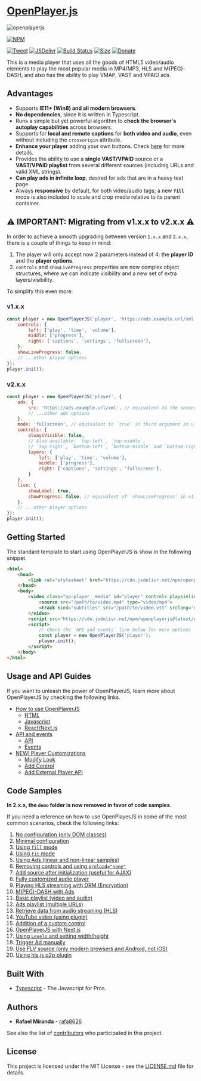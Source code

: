 # [OpenPlayer.js](https://www.openplayerjs.com)

![openplayerjs](https://user-images.githubusercontent.com/910829/46182430-d4c0f380-c299-11e8-89a8-c7554a70b66c.png)

[![NPM](https://nodei.co/npm/openplayerjs.png?downloads=true&downloadRank=true&stars=true)](https://nodei.co/npm/openplayerjs/)

[![Tweet](https://img.shields.io/twitter/url/http/shields.io.svg?style=social)](https://twitter.com/intent/tweet?text=Support%20OpenPlayerJS%20by%20giving%20the%20project%20a%20start%20at%20&url=https://www.openplayerjs.com&hashtags=openplayerjs,mediaplayer,vpaid,opensourcerocks,streaming)
[![JSDelivr](https://data.jsdelivr.com/v1/package/npm/openplayerjs/badge)](https://www.jsdelivr.com/package/npm/openplayerjs)
   [![Build Status](https://travis-ci.org/openplayerjs/openplayerjs.svg?branch=master)](https://travis-ci.org/openplayerjs/openplayerjs) [![Size](https://img.shields.io/bundlephobia/minzip/openplayerjs/latest?style=flat-square)](https://nodei.co/npm/openplayerjs) [![Donate](https://img.shields.io/badge/Donate-PayPal-green.svg)](https://paypal.me/rafa8626?locale.x=en_US)

This is a media player that uses all the goods of HTML5 video/audio elements to play the most popular media in MP4/MP3, HLS and M(PEG)-DASH, and also has the ability to play VMAP, VAST and VPAID ads.

## Advantages

* Supports **IE11+ (Win8) and all modern browsers**.
* **No dependencies**, since it is written in Typescript.
* Runs a simple but yet powerful algorithm to **check the browser's autoplay capabilities** across browsers.
* Supports for **local and remote captions** for **both video and audio**, even without including the `crossorigin` attribute.
* **Enhance your player** adding your own buttons. Check [here](./docs/customize.md) for more details.
* Provides the ability to use a **single VAST/VPAID** source or a **VAST/VPAID playlist** from several different sources (including URLs and valid XML strings).
* **Can play ads in infinite loop**, desired for ads that are in a heavy text page.
* Always **responsive** by default, for both video/audio tags; a new **`fill`** mode is also included to scale and crop media relative to its parent container.

## :warning: IMPORTANT: Migrating from v1.x.x to v2.x.x :warning:

In order to achieve a smooth upgrading between version `1.x.x` and `2.x.x`, there is a couple of things to keep in mind:

1. The player will only accept now 2 parameters instead of 4: the **player ID** and the **player options**.
2. `controls` and `showLiveProgress` properties are now complex object structures, where we can indicate visibility and a new set of extra layers/visibility.

To simplify this even more:

### v1.x.x

```javascript
const player = new OpenPlayerJS('player', 'https://ads.example.url/xml', true, {
    controls: {
        left: ['play', 'time', 'volume'],
        middle: ['progress'],
        right: ['captions', 'settings', 'fullscreen'],
    },
    showLiveProgress: false,
    // ...other player options
});
player.init();
```

### v2.x.x

```javascript
const player = new OpenPlayerJS('player', {
    ads: {
        src: 'https://ads.example.url/xml', // equivalent to the second argument in v1.x.x
        // ...other ads options
    },
    mode: 'fullscreen', // equivalent to `true` in third argument in v1.x.x
    controls: {
        alwaysVisible: false,
        // Also available: `top-left`, `top-middle`,
        // `top-right`, `bottom-left`, `bottom-middle` and `bottom-right` or `main`
        layers: {
            left: ['play', 'time', 'volume'],
            middle: ['progress'],
            right: ['captions', 'settings', 'fullscreen'],
        }
    },
    live: {
        showLabel: true,
        showProgress: false, // equivalent of `showLiveProgress` in v1.x.x
    },
    // ...other player options
});
player.init();
```

## Getting Started

The standard template to start using OpenPlayerJS is show in the following snippet.

```html
<html>
    <head>
        <link rel="stylesheet" href="https://cdn.jsdelivr.net/npm/openplayerjs@latest/dist/openplayer.min.css">
    </head>
    <body>
        <video class="op-player__media" id="player" controls playsinline>
            <source src="/path/to/video.mp4" type="video/mp4">
            <track kind="subtitles" src="/path/to/video.vtt" srclang="en" label="English">
        </video>
        <script src="https://cdn.jsdelivr.net/npm/openplayerjs@latest/dist/openplayer.min.js"></script>
        <script>
            // Check the `API and events` link below for more options
            const player = new OpenPlayerJS('player');
            player.init();
        </script>
    </body>
</html>
```

## Usage and API Guides

If you want to unleash the power of OpenPlayerJS, learn more about OpenPlayerJS by checking the following links.

* [How to use OpenPlayerJS](./docs/usage.md)
  * [HTML](./docs/usage.md#html)
  * [Javascript](./docs/usage.md#javascript)
  * [React/Next.js](./docs/usage.md#javascript)
* [API and events](./docs/api.md)
  * [API](./docs/api.md#api)
  * [Events](./docs/api.md#events)
* [NEW! Player Customizations](./docs/customize.md)
  * [Modify Look](./docs/customize.md#modify-look)
  * [Add Control](./docs/customize.md#add-control)
  * [Add External Player API](./docs/customize.md#add-external-player-api)

## Code Samples

**In 2.x.x, the `demo` folder is now removed in favor of code samples.**

If you need a reference on how to use OpenPlayerJS in some of the most common scenarios, check the following links:

1. [No configuration (only DOM classes)](https://codepen.io/rafa8626/pen/WaNxNB)
2. [Minimal configuration](https://codepen.io/rafa8626/pen/BqazxX)
3. [Using `fill` mode](https://codepen.io/rafa8626/pen/xxZXQoO)
4. [Using `fit` mode](https://codepen.io/rafa8626/pen/abmboKV)
5. [Using Ads (linear and non-linear samples)](https://codepen.io/rafa8626/pen/vVYKav)
6. [Removing controls and using `preload="none"`](https://codepen.io/rafa8626/pen/OJyMwxX)
7. [Add source after initialization (useful for AJAX)](https://codepen.io/rafa8626/pen/YzzgJrK)
8. [Fully customized audio player](https://codepen.io/rafa8626/pen/ExPLVRE)
9. [Playing HLS streaming with DRM (Encryption)](https://codepen.io/rafa8626/pen/QZWEVy)
10. [M(PEG)-DASH with Ads](https://codepen.io/rafa8626/pen/Xxjmra)
11. [Basic playlist (video and audio)](https://codepen.io/rafa8626/pen/GRREQpX)
12. [Ads playlist (multiple URLs)](https://codepen.io/rafa8626/pen/wvvxbMN)
13. [Retrieve data from audio streaming (HLS)](https://codepen.io/rafa8626/pen/abbjrBW)
14. [YouTube video (using plugin)](https://codepen.io/rafa8626/pen/wvvOYpg)
15. [Addition of a custom control](https://codepen.io/rafa8626/pen/oNXmEza)
16. [OpenPlayerJS with Next.js](https://codesandbox.io/s/vigorous-almeida-71gln)
17. [Using `Levels` and setting width/height](https://codepen.io/rafa8626/pen/ExxXvZx)
18. [Trigger Ad manually](https://codepen.io/rafa8626/pen/abZNgoY)
19. [Use FLV source (only modern browsers and Android, not iOS)](https://codepen.io/rafa8626/pen/QWEZPaZ)
20. [Using hls.js p2p plugin](https://codepen.io/rafa8626/pen/PoPLMxo)

## Built With

* [Typescript](https://www.typescriptlang.org/docs/home.html) - The Javascript for Pros.

## Authors

* **Rafael Miranda** - [rafa8626](https://github.com/rafa8626)

See also the list of [contributors](https://github.com/openplayerjs/openplayerjs/contributors) who participated in this project.

## License

This project is licensed under the MIT License - see the [LICENSE.md](LICENSE.md) file for details.
